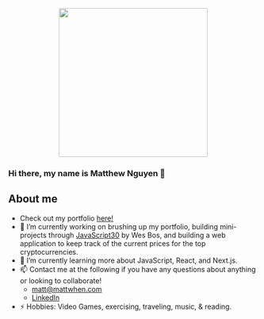 <div id="header" align="center">
  <img src="https://media.giphy.com/media/qgQUggAC3Pfv687qPC/giphy.gif" width="300"/>
</div>

### Hi there, my name is Matthew Nguyen 👋


## About me
- Check out my portfolio [here!](https://mattwhen.com/)
- 🔭 I’m currently working on brushing up my portfolio, building mini-projects through [JavaScript30](https://javascript30.com/) by Wes Bos, and building a web application to keep track of the current prices for the top cryptocurrencies. 
- 🌱 I’m currently learning more about JavaScript, React, and Next.js. 
- 📫 Contact me at the following if you have any questions about anything or looking to collaborate!
    - matt@mattwhen.com
    - [LinkedIn](https://www.linkedin.com/in/matthew-nguyen-1724b9132/)
- ⚡ Hobbies: Video Games, exercising, traveling, music, & reading. 

